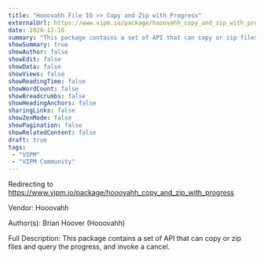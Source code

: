 ```yaml
---
title: "Hooovahh File IO >> Copy and Zip with Progress"
externalUrl: https://www.vipm.io/package/hooovahh_copy_and_zip_with_progress
date: 2020-12-16
summary: "This package contains a set of API that can copy or zip files and query the progress, and invoke a cancel."
showSummary: true
showAuthor: false
showEdit: false
showData: false
showViews: false
showReadingTime: false
showWordCount: false
showBreadcrumbs: false
showHeadingAnchors: false
sharingLinks: false
showZenMode: false
showPagination: false
showRelatedContent: false
draft: true
tags:
 - "VIPM"
 - "VIPM Community"
---
```


Redirecting to https://www.vipm.io/package/hooovahh_copy_and_zip_with_progress

Vendor: Hooovahh

Author(s): Brian Hoover (Hooovahh)
 
Full Description:
This package contains a set of API that can copy or zip files and query the progress, and invoke a cancel.